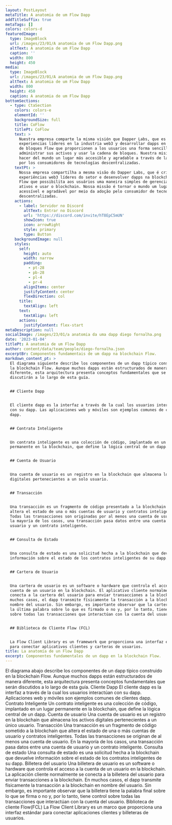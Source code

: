 ```yaml
---
layout: PostLayout
metaTitle: A anatomia de um Flow Dapp
addTitleSuffix: true
metaTags: []
colors: colors-d
featuredImage:
  type: ImageBlock
  url: /images/23/01/A anatomia de um Flow Dapp.png
  altText: A anatomia de um Flow Dapp
  caption: ''
  width: 800
  height: 450
media:
  type: ImageBlock
  url: /images/23/01/A anatomia de um Flow Dapp.png
  altText: A anatomia de um Flow Dapp
  width: 800
  height: 450
  caption: A anatomia de um Flow Dapp
bottomSections:
  - type: CtaSection
    colors: colors-e
    elementId: ''
    backgroundSize: full
    title: CoFlow
    titlePt: CoFlow
    text: >
      Nuestra empresa comparte la misma visión que Dapper Labs, que es crear
      experiencias líderes en la industria web3 y desarrollar dapps en la cadena
      de bloques Flow que proporcionen a los usuarios una forma sencilla de
      administrar sus activos y usar la cadena de bloques. Nuestra misión es
      hacer del mundo un lugar más accesible y agradable a través de la adopción
      por los consumidores de tecnologías descentralizadas.
    textPt: >
      Nossa empresa compartilha a mesma visão do Dapper Labs, que é criar
      experiências web3 líderes do setor e desenvolver dapps na blockchain da
      Flow que possibilita aos usuários uma maneira simples de gerenciar seus
      ativos e usar o blockchain. Nossa missão é tornar o mundo um lugar mais
      acessível e agradável por meio da adoção pelo consumidor de tecnologias
      descentralizadas.
    actions:
      - label: Servidor no Discord
        altText: Entrar no Discord
        url: 'https://discord.com/invite/hT8EpC5mUN'
        showIcon: true
        icon: arrowRight
        style: primary
        type: Button
    backgroundImage: null
    styles:
      self:
        height: auto
        width: narrow
        padding:
          - pt-28
          - pb-28
          - pl-4
          - pr-4
        alignItems: center
        justifyContent: center
        flexDirection: col
      title:
        textAlign: left
      text:
        textAlign: left
      actions:
        justifyContent: flex-start
metaDescription: null
socialImage: /images/23/01/a anatomia da uma dapp diego fornalha.png
date: '2023-01-04'
titlePt: A anatomia de um Flow Dapp
author: content/data/team/people/diego-fornalha.json
excerptBr: Componentes fundamentais de um dapp na blockchain Flow.
markdown_content_pt: >
  El diagrama siguiente describe los componentes de un dapp típico construido en
  la blockchain Flow. Aunque muchos dapps están estructurados de manera
  diferente, esta arquitectura presenta conceptos fundamentales que se
  discutirán a lo largo de esta guía.


  ## Cliente Dapp


  El cliente dapp es la interfaz a través de la cual los usuarios interactúan
  con su dapp. Las aplicaciones web y móviles son ejemplos comunes de clientes
  dapp.


  ## Contrato Inteligente


  Un contrato inteligente es una colección de código, implantado en un lugar
  permanente en la blockchain, que define la lógica central de un dapp.


  ## Cuenta de Usuario


  Una cuenta de usuario es un registro en la blockchain que almacena los activos
  digitales pertenecientes a un solo usuario.


  ## Transacción


  Una transacción es un fragmento de código presentado a la blockchain que
  altera el estado de una o más cuentas de usuario y contratos inteligentes.
  Todas las transacciones son originadas por al menos una cuenta de usuario. En
  la mayoría de los casos, una transacción pasa datos entre una cuenta de
  usuario y un contrato inteligente.


  ## Consulta de Estado


  Una consulta de estado es una solicitud hecha a la blockchain que devuelve
  información sobre el estado de los contratos inteligentes de su dapp.


  ## Cartera de Usuario


  Una cartera de usuario es un software o hardware que controla el acceso a la
  cuenta de un usuario en la blockchain. El aplicativo cliente normalmente se
  conecta a la cartera del usuario para enviar transacciones a la blockchain. En
  muchos casos, el dapp transmite físicamente la transacción a la blockchain en
  nombre del usuario. Sin embargo, es importante observar que la cartera tiene
  la última palabra sobre lo que es firmado o no y, por lo tanto, tiene control
  sobre todas las transacciones que interactúan con la cuenta del usuario.


  ## Biblioteca de Cliente Flow (FCL)


  La Flow Client Library es un framework que proporciona una interfaz estándar
  para conectar aplicativos clientes y carteras de usuarios.
title: La anatomía de un Flow Dapp
excerpt: Componentes fundamentales de un dapp en la blockchain Flow.
---
```


El diagrama abajo describe los componentes de un dapp típico construido en la blockchain Flow. Aunque muchos dapps están estructurados de manera diferente, esta arquitectura presenta conceptos fundamentales que serán discutidos a lo largo de esta guía.
Cliente Dapp
El cliente dapp es la interfaz a través de la cual los usuarios interactúan con su dapp. Aplicaciones web y móviles son ejemplos comunes de clientes dapp.
Contrato Inteligente
Un contrato inteligente es una colección de código, implantado en un lugar permanente en la blockchain, que define la lógica central de un dapp.
Cuenta de usuario
Una cuenta de usuario es un registro en la blockchain que almacena los activos digitales pertenecientes a un único usuario.
Transacción
Una transacción es un fragmento de código sometido a la blockchain que altera el estado de una o más cuentas de usuario y contratos inteligentes. Todas las transacciones se originan de al menos una cuenta de usuario. En la mayoría de los casos, una transacción pasa datos entre una cuenta de usuario y un contrato inteligente.
Consulta de estado
Una consulta de estado es una solicitud hecha a la blockchain que devuelve información sobre el estado de los contratos inteligentes de su dapp.
Billetera del usuario
Una billetera de usuario es un software o hardware que controla el acceso a la cuenta de un usuario en la blockchain. La aplicación cliente normalmente se conecta a la billetera del usuario para enviar transacciones a la blockchain. En muchos casos, el dapp transmite físicamente la transacción a la blockchain en nombre del usuario. Sin embargo, es importante observar que la billetera tiene la palabra final sobre lo que se firma o no y, por lo tanto, tiene control sobre todas las transacciones que interactúan con la cuenta del usuario.
Biblioteca de cliente Flow(FCL)
La Flow Client Library es un marco que proporciona una interfaz estándar para conectar aplicaciones clientes y billeteras de usuarios.

